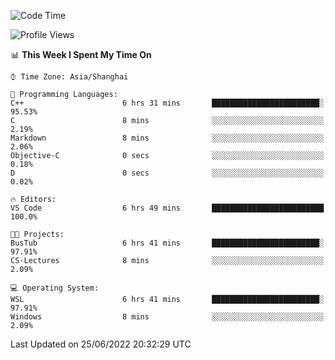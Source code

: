 <!--START_SECTION:waka-->
![Code Time](http://img.shields.io/badge/Code%20Time-141%20hrs%2040%20mins-blue)

![Profile Views](http://img.shields.io/badge/Profile%20Views-0-blue)

📊 **This Week I Spent My Time On** 

```text
⌚︎ Time Zone: Asia/Shanghai

💬 Programming Languages: 
C++                      6 hrs 31 mins       ████████████████████████░   95.53% 
C                        8 mins              ░░░░░░░░░░░░░░░░░░░░░░░░░   2.19% 
Markdown                 8 mins              ░░░░░░░░░░░░░░░░░░░░░░░░░   2.06% 
Objective-C              0 secs              ░░░░░░░░░░░░░░░░░░░░░░░░░   0.18% 
D                        0 secs              ░░░░░░░░░░░░░░░░░░░░░░░░░   0.02%

🔥 Editors: 
VS Code                  6 hrs 49 mins       █████████████████████████   100.0%

🐱‍💻 Projects: 
BusTub                   6 hrs 41 mins       ████████████████████████░   97.91% 
CS-Lectures              8 mins              ░░░░░░░░░░░░░░░░░░░░░░░░░   2.09%

💻 Operating System: 
WSL                      6 hrs 41 mins       ████████████████████████░   97.91% 
Windows                  8 mins              ░░░░░░░░░░░░░░░░░░░░░░░░░   2.09%

```


 Last Updated on 25/06/2022 20:32:29 UTC
<!--END_SECTION:waka-->